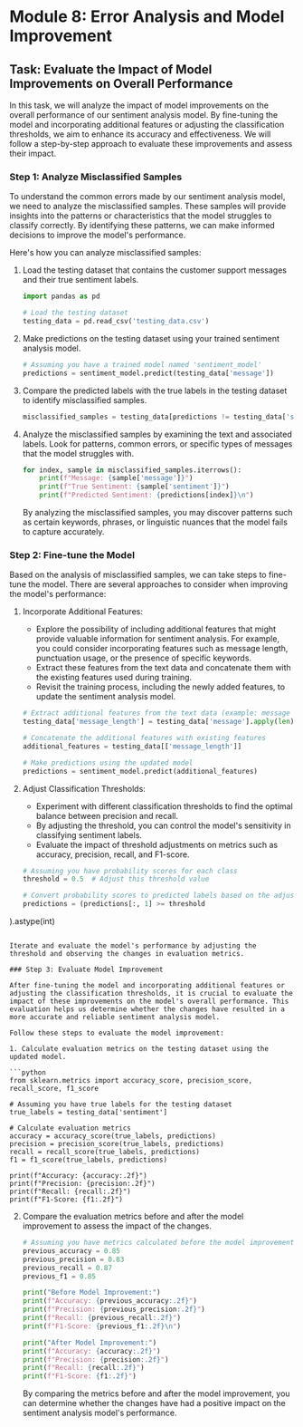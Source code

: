 # Module 8: Error Analysis and Model Improvement

## Task: Evaluate the Impact of Model Improvements on Overall Performance

In this task, we will analyze the impact of model improvements on the overall performance of our sentiment analysis model. By fine-tuning the model and incorporating additional features or adjusting the classification thresholds, we aim to enhance its accuracy and effectiveness. We will follow a step-by-step approach to evaluate these improvements and assess their impact.

### Step 1: Analyze Misclassified Samples

To understand the common errors made by our sentiment analysis model, we need to analyze the misclassified samples. These samples will provide insights into the patterns or characteristics that the model struggles to classify correctly. By identifying these patterns, we can make informed decisions to improve the model's performance.

Here's how you can analyze misclassified samples:

1. Load the testing dataset that contains the customer support messages and their true sentiment labels.

   ```python
   import pandas as pd

   # Load the testing dataset
   testing_data = pd.read_csv('testing_data.csv')
   ```

2. Make predictions on the testing dataset using your trained sentiment analysis model.

   ```python
   # Assuming you have a trained model named 'sentiment_model'
   predictions = sentiment_model.predict(testing_data['message'])
   ```

3. Compare the predicted labels with the true labels in the testing dataset to identify misclassified samples.

   ```python
   misclassified_samples = testing_data[predictions != testing_data['sentiment']]
   ```

4. Analyze the misclassified samples by examining the text and associated labels. Look for patterns, common errors, or specific types of messages that the model struggles with.

   ```python
   for index, sample in misclassified_samples.iterrows():
       print(f"Message: {sample['message']}")
       print(f"True Sentiment: {sample['sentiment']}")
       print(f"Predicted Sentiment: {predictions[index]}\n")
   ```

   By analyzing the misclassified samples, you may discover patterns such as certain keywords, phrases, or linguistic nuances that the model fails to capture accurately.

### Step 2: Fine-tune the Model

Based on the analysis of misclassified samples, we can take steps to fine-tune the model. There are several approaches to consider when improving the model's performance:

1. Incorporate Additional Features:
   - Explore the possibility of including additional features that might provide valuable information for sentiment analysis. For example, you could consider incorporating features such as message length, punctuation usage, or the presence of specific keywords.
   - Extract these features from the text data and concatenate them with the existing features used during training.
   - Revisit the training process, including the newly added features, to update the sentiment analysis model.

   ```python
   # Extract additional features from the text data (example: message length)
   testing_data['message_length'] = testing_data['message'].apply(len)

   # Concatenate the additional features with existing features
   additional_features = testing_data[['message_length']]

   # Make predictions using the updated model
   predictions = sentiment_model.predict(additional_features)
   ```

2. Adjust Classification Thresholds:
   - Experiment with different classification thresholds to find the optimal balance between precision and recall.
   - By adjusting the threshold, you can control the model's sensitivity in classifying sentiment labels.
   - Evaluate the impact of threshold adjustments on metrics such as accuracy, precision, recall, and F1-score.

   ```python
   # Assuming you have probability scores for each class
   threshold = 0.5  # Adjust this threshold value

   # Convert probability scores to predicted labels based on the adjusted threshold
   predictions = (predictions[:, 1] >= threshold

).astype(int)
   ```

   Iterate and evaluate the model's performance by adjusting the threshold and observing the changes in evaluation metrics.

### Step 3: Evaluate Model Improvement

After fine-tuning the model and incorporating additional features or adjusting the classification thresholds, it is crucial to evaluate the impact of these improvements on the model's overall performance. This evaluation helps us determine whether the changes have resulted in a more accurate and reliable sentiment analysis model.

Follow these steps to evaluate the model improvement:

1. Calculate evaluation metrics on the testing dataset using the updated model.

   ```python
   from sklearn.metrics import accuracy_score, precision_score, recall_score, f1_score

   # Assuming you have true labels for the testing dataset
   true_labels = testing_data['sentiment']

   # Calculate evaluation metrics
   accuracy = accuracy_score(true_labels, predictions)
   precision = precision_score(true_labels, predictions)
   recall = recall_score(true_labels, predictions)
   f1 = f1_score(true_labels, predictions)

   print(f"Accuracy: {accuracy:.2f}")
   print(f"Precision: {precision:.2f}")
   print(f"Recall: {recall:.2f}")
   print(f"F1-Score: {f1:.2f}")
   ```

2. Compare the evaluation metrics before and after the model improvement to assess the impact of the changes.

   ```python
   # Assuming you have metrics calculated before the model improvement
   previous_accuracy = 0.85
   previous_precision = 0.83
   previous_recall = 0.87
   previous_f1 = 0.85

   print("Before Model Improvement:")
   print(f"Accuracy: {previous_accuracy:.2f}")
   print(f"Precision: {previous_precision:.2f}")
   print(f"Recall: {previous_recall:.2f}")
   print(f"F1-Score: {previous_f1:.2f}\n")

   print("After Model Improvement:")
   print(f"Accuracy: {accuracy:.2f}")
   print(f"Precision: {precision:.2f}")
   print(f"Recall: {recall:.2f}")
   print(f"F1-Score: {f1:.2f}")
   ```

   By comparing the metrics before and after the model improvement, you can determine whether the changes have had a positive impact on the sentiment analysis model's performance.

